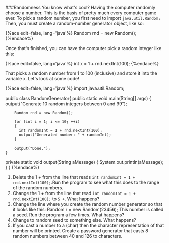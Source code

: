 <!--djw: done-->
<!--ajh:done-->
###Randomness
You know what's cool? Having the computer randomly choose a number. This is the basis of pretty much every computer game ever.
To pick a random number, you first need to import ```java.util.Random;```
Then, you must create a random-number generator object, like so:

{%ace edit=false, lang='java'%}
Random rnd = new Random();
{%endace%}

Once that's finished, you can have the computer pick a random integer like this:

{%ace edit=false, lang='java'%}
int x = 1 + rnd.nextInt(100);
{%endace%}

That picks a random number from 1 to 100 (inclusive) and store it into the variable x. Let's look at some code!

{%ace edit=false, lang='java'%}
import java.util.Random;

public class RandomGenerator{
    public static void main(String[] args)
    {
        output("Generate 10 random integers between 0 and 99");

        Random rnd = new Random();
        
        for (int i = 1; i <= 10; ++i)
        {
          int randomInt = 1 + rnd.nextInt(100);
          output("Generated number: " + randomInt);
        }
    
        output("Done.");
    }
  
  private static void output(String aMessage)
  {
    System.out.println(aMessage);
  }
}
{%endace%}

1. Delete the 1 + from the line that reads ```int randomInt = 1 + rnd.nextInt(100);```.Run the program to see what this does to the range of the random numbers.
2. Change the 1 + from the line that read ```int randomInt = 1 + rnd.nextInt(100);``` to ```5 +```. What happens?
3. Change the line where you create the random number generator so that it looks like this: Random r = new Random(23456); This number is called a seed. Run the program a few times. What happens?
4. Change to random seed to something else. What happens?
5. If you cast a number to a (char) then the character representation of that number will be printed. Create a password generator that casts 8 random numbers between 40 and 126 to characters. 
